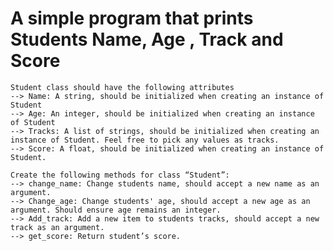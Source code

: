 # A simple program that prints Students Name, Age , Track and Score
	Student class should have the following attributes
	--> Name: A string, should be initialized when creating an instance of Student
 	-->	Age: An integer, should be initialized when creating an instance of Student
	-->	Tracks: A list of strings, should be initialized when creating an instance of Student. Feel free to pick any values as tracks.
 	-->	Score: A float, should be initialized when creating an instance of Student.    

	Create the following methods for class “Student”:
	--> change_name: Change students name, should accept a new name as an argument.
	--> Change_age: Change students' age, should accept a new age as an argument. Should ensure age remains an integer.
	--> Add_track: Add a new item to students tracks, should accept a new track as an argument.
	--> get_score: Return student’s score.
